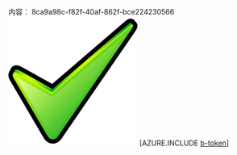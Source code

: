 内容︰ 8ca9a98c-f82f-40af-862f-bce224230566![图像](b0db0697-1b6d-4ba9-9cfd-83439dfab251.png)
[AZURE.INCLUDE [b-token](4f7fe99e-9d37-46dd-88f8-1482e6b4a321.md)]
